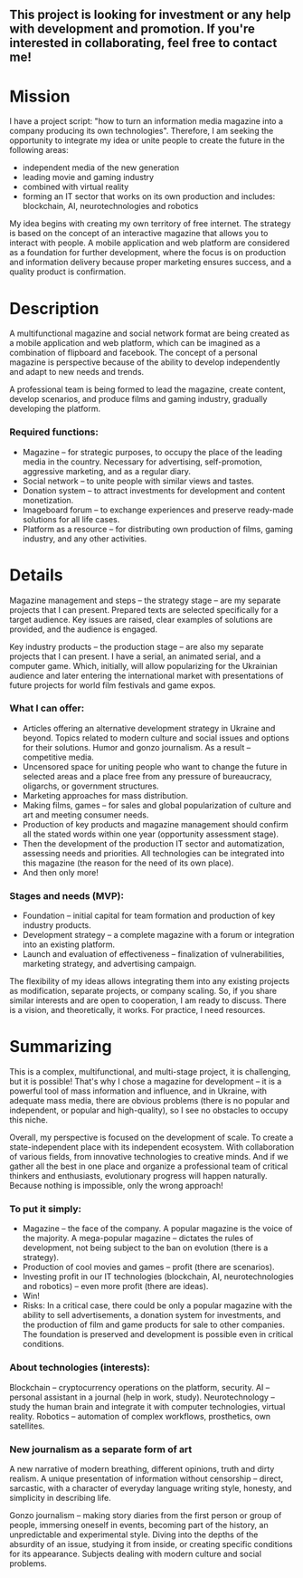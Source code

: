 ## This project is looking for investment or any help with development and promotion. If you're interested in collaborating, feel free to contact me!

# Mission

I have a project script: "how to turn an information media magazine into a company producing its own technologies". Therefore, I am seeking the opportunity to integrate my idea or unite people to create the future in the following areas:

- independent media of the new generation
- leading movie and gaming industry
- combined with virtual reality
- forming an IT sector that works on its own production and includes: blockchain, AI, neurotechnologies and robotics

My idea begins with creating my own territory of free internet. The strategy is based on the concept of an interactive magazine that allows you to interact with people. A mobile application and web platform are considered as a foundation for further development, where the focus is on production and information delivery because proper marketing ensures success, and a quality product is confirmation.

# Description

A multifunctional magazine and social network format are being created as a mobile application and web platform, which can be imagined as a combination of flipboard and facebook. The concept of a personal magazine is perspective because of the ability to develop independently and adapt to new needs and trends.

A professional team is being formed to lead the magazine, create content, develop scenarios, and produce films and gaming industry, gradually developing the platform.

### Required functions:

- Magazine – for strategic purposes, to occupy the place of the leading media in the country. Necessary for advertising, self-promotion, aggressive marketing, and as a regular diary.
- Social network – to unite people with similar views and tastes.
- Donation system – to attract investments for development and content monetization.
- Imageboard forum – to exchange experiences and preserve ready-made solutions for all life cases.
- Platform as a resource – for distributing own production of films, gaming industry, and any other activities.

# Details

Magazine management and steps – the strategy stage – are my separate projects that I can present. Prepared texts are selected specifically for a target audience. Key issues are raised, clear examples of solutions are provided, and the audience is engaged.

Key industry products – the production stage – are also my separate projects that I can present. I have a serial, an animated serial, and a computer game. Which, initially, will allow popularizing for the Ukrainian audience and later entering the international market with presentations of future projects for world film festivals and game expos.

### What I can offer:

- Articles offering an alternative development strategy in Ukraine and beyond. Topics related to modern culture and social issues and options for their solutions. Humor and gonzo journalism. As a result – competitive media.
- Uncensored space for uniting people who want to change the future in selected areas and a place free from any pressure of bureaucracy, oligarchs, or government structures.
- Marketing approaches for mass distribution.
- Making films, games – for sales and global popularization of culture and art and meeting consumer needs.
- Production of key products and magazine management should confirm all the stated words within one year (opportunity assessment stage).
- Then the development of the production IT sector and automatization, assessing needs and priorities. All technologies can be integrated into this magazine (the reason for the need of its own place).
- And then only more!

### Stages and needs (MVP):

- Foundation – initial capital for team formation and production of key industry products.
- Development strategy – a complete magazine with a forum or integration into an existing platform.
- Launch and evaluation of effectiveness – finalization of vulnerabilities, marketing strategy, and advertising campaign.

The flexibility of my ideas allows integrating them into any existing projects as modification, separate projects, or company scaling. So, if you share similar interests and are open to cooperation, I am ready to discuss. There is a vision, and theoretically, it works. For practice, I need resources.

# Summarizing

This is a complex, multifunctional, and multi-stage project, it is challenging, but it is possible! That's why I chose a magazine for development – it is a powerful tool of mass information and influence, and in Ukraine, with adequate mass media, there are obvious problems (there is no popular and independent, or popular and high-quality), so I see no obstacles to occupy this niche.

Overall, my perspective is focused on the development of scale. To create a state-independent place with its independent ecosystem. With collaboration of various fields, from innovative technologies to creative minds. And if we gather all the best in one place and organize a professional team of critical thinkers and enthusiasts, evolutionary progress will happen naturally. Because nothing is impossible, only the wrong approach!

### To put it simply:

- Magazine – the face of the company. A popular magazine is the voice of the majority. A mega-popular magazine – dictates the rules of development, not being subject to the ban on evolution (there is a strategy).
- Production of cool movies and games – profit (there are scenarios).
- Investing profit in our IT technologies (blockchain, AI, neurotechnologies and robotics) – even more profit (there are ideas).
- Win!
- Risks: In a critical case, there could be only a popular magazine with the ability to sell advertisements, a donation system for investments, and the production of film and game products for sale to other companies. The foundation is preserved and development is possible even in critical conditions.

### About technologies (interests):

Blockchain – cryptocurrency operations on the platform, security. AI – personal assistant in a journal (help in work, study). Neurotechnology – study the human brain and integrate it with computer technologies, virtual reality. Robotics – automation of complex workflows, prosthetics, own satellites.

### New journalism as a separate form of art

A new narrative of modern breathing, different opinions, truth and dirty realism. A unique presentation of information without censorship – direct, sarcastic, with a character of everyday language writing style, honesty, and simplicity in describing life.

Gonzo journalism – making story diaries from the first person or group of people, immersing oneself in events, becoming part of the history, an unpredictable and experimental style. Diving into the depths of the absurdity of an issue, studying it from inside, or creating specific conditions for its appearance. Subjects dealing with modern culture and social problems.
